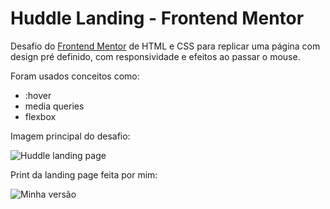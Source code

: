 # Huddle Landing - Frontend Mentor 
 Desafio do [Frontend Mentor](https://www.frontendmentor.io/challenges) de HTML e CSS para replicar uma página com design pré definido, com responsividade e efeitos ao passar o mouse. 
 
 Foram usados conceitos como:
* :hover
* media queries
* flexbox
 
Imagem principal do desafio:

![Huddle landing page](https://user-images.githubusercontent.com/64702147/103448754-9a1a4280-4c7c-11eb-9a63-0edb0121ba17.png)
 
Print da landing page feita por mim:

![Minha versão](https://user-images.githubusercontent.com/64702147/103448800-57a53580-4c7d-11eb-82fb-2f17a786c93b.png) 
